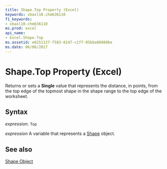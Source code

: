 ```yaml
---
title: Shape.Top Property (Excel)
keywords: vbaxl10.chm636110
f1_keywords:
- vbaxl10.chm636110
ms.prod: excel
api_name:
- Excel.Shape.Top
ms.assetid: e8251127-f583-8147-c1ff-05bba86860be
ms.date: 06/08/2017
---
```



# Shape.Top Property (Excel)

Returns or sets a  **Single** value that represents the distance, in points, from the top edge of the topmost shape in the shape range to the top edge of the worksheet.


## Syntax

 _expression_. `Top`

 _expression_ A variable that represents a [Shape](./Excel.Shape.md) object.


## See also


[Shape Object](Excel.Shape.md)

